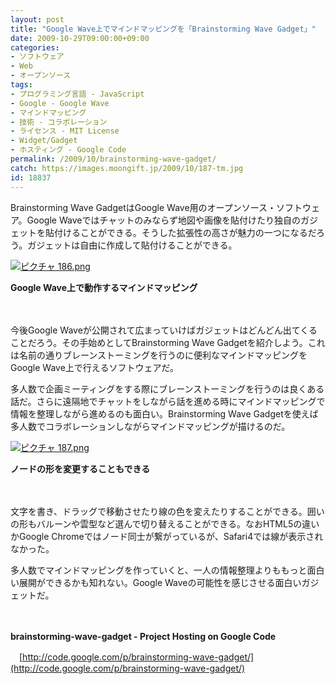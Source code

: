 ```yaml
---
layout: post
title: "Google Wave上でマインドマッピングを「Brainstorming Wave Gadget」"
date: 2009-10-29T09:00:00+09:00
categories:
- ソフトウェア
- Web
- オープンソース
tags: 
- プログラミング言語 - JavaScript
- Google - Google Wave
- マインドマッピング
- 技術 - コラボレーション
- ライセンス - MIT License
- Widget/Gadget
- ホスティング - Google Code
permalink: /2009/10/brainstorming-wave-gadget/
catch: https://images.moongift.jp/2009/10/187-tm.jpg
id: 18837
---
```

Brainstorming Wave GadgetはGoogle Wave用のオープンソース・ソフトウェア。Google Waveではチャットのみならず地図や画像を貼付けたり独自のガジェットを貼付けることができる。そうした拡張性の高さが魅力の一つになるだろう。ガジェットは自由に作成して貼付けることができる。

  

[![ピクチャ 186.png](https://images.moongift.jp/2009/10/186-tm.jpg)](https://images.moongift.jp/2009/10/186.png)  
  
**Google Wave上で動作するマインドマッピング**

  

　

  

今後Google Waveが公開されて広まっていけばガジェットはどんどん出てくることだろう。その手始めとしてBrainstorming Wave Gadgetを紹介しよう。これは名前の通りブレーンストーミングを行うのに便利なマインドマッピングをGoogle Wave上で行えるソフトウェアだ。

  
  
<!--more-->

多人数で企画ミーティングをする際にブレーンストーミングを行うのは良くある話だ。さらに遠隔地でチャットをしながら話を進める時にマインドマッピングで情報を整理しながら進めるのも面白い。Brainstorming Wave Gadgetを使えば多人数でコラボレーションしながらマインドマッピングが描けるのだ。

  

[![ピクチャ 187.png](https://images.moongift.jp/2009/10/187-tm.jpg)](https://images.moongift.jp/2009/10/187.png)  
  
**ノードの形を変更することもできる**

  

　

  

文字を書き、ドラッグで移動させたり線の色を変えたりすることができる。囲いの形もバルーンや雲型など選んで切り替えることができる。なおHTML5の違いかGoogle Chromeではノード同士が繋がっているが、Safari4では線が表示されなかった。

  

多人数でマインドマッピングを作っていくと、一人の情報整理よりももっと面白い展開ができるかも知れない。Google Waveの可能性を感じさせる面白いガジェットだ。

  

　

  

**brainstorming-wave-gadget - Project Hosting on Google Code**  
  
　[http://code.google.com/p/brainstorming-wave-gadget/](http://code.google.com/p/brainstorming-wave-gadget/)

  
